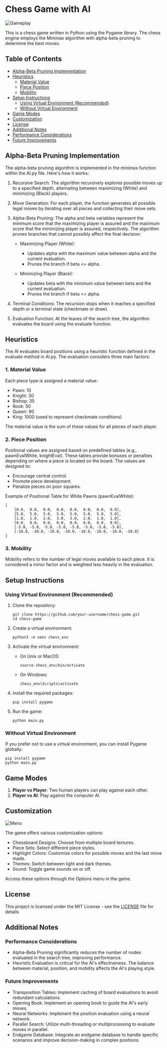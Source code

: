 # Chess Game with AI

![Gameplay](./assets/screenshots/gameplay.png)

This is a chess game written in Python using the Pygame library. The chess engine employs the Minimax algorithm with alpha-beta pruning to determine the best moves.

## Table of Contents
- [Alpha-Beta Pruning Implementation](#alpha-beta-pruning-implementation)
- [Heuristics](#heuristics)
    - [Material Value](#material-value)
    - [Piece Position](#piece-position)
    - [Mobility](#mobility)
- [Setup Instructions](#setup-instructions)
    - [Using Virtual Environment (Recommended)](#using-virtual-environment-recommended)
    - [Without Virtual Environment](#without-virtual-environment)
- [Game Modes](#game-modes)
- [Customization](#customization)
- [License](#license)
- [Additional Notes](#additional-notes)
- [Performance Considerations](#performance-considerations)
- [Future Improvements](#future-improvements)

## Alpha-Beta Pruning Implementation

The alpha-beta pruning algorithm is implemented in the minimax function within the AI.py file. Here's how it works:

1. Recursive Search: The algorithm recursively explores possible moves up to a specified depth, alternating between maximizing (White) and minimizing (Black) players.

2. Move Generation: For each player, the function generates all possible legal moves by iterating over all pieces and collecting their move sets.

3. Alpha-Beta Pruning: The alpha and beta variables represent the minimum score that the maximizing player is assured and the maximum score that the minimizing player is assured, respectively. The algorithm prunes branches that cannot possibly affect the final decision:

    * Maximizing Player (White):

        * Updates alpha with the maximum value between alpha and the current evaluation.
        * Prunes the branch if beta <= alpha.

    * Minimizing Player (Black):

        * Updates beta with the minimum value between beta and the current evaluation.
        * Prunes the branch if beta <= alpha.

4. Terminal Conditions: The recursion stops when it reaches a specified depth or a terminal state (checkmate or draw).

5. Evaluation Function: At the leaves of the search tree, the algorithm evaluates the board using the evaluate function.

## Heuristics

The AI evaluates board positions using a heuristic function defined in the evaluate method in AI.py. The evaluation considers three main factors:

### 1. Material Value
Each piece type is assigned a material value:

- Pawn: 10
- Knight: 30
- Bishop: 35
- Rook: 50
- Queen: 90
- King: 1000 (used to represent checkmate conditions)

The material value is the sum of these values for all pieces of each player.

### 2. Piece Position
Positional values are assigned based on predefined tables (e.g., pawnEvalWhite, knightEval). These tables provide bonuses or penalties depending on where a piece is located on the board. The values are designed to:

- Encourage central control.
- Promote piece development.
- Penalize pieces on poor squares.

Example of Positional Table for White Pawns (pawnEvalWhite):

```
[
    [0.0,  0.0,  0.0,  0.0,  0.0,  0.0,  0.0,  0.0],
    [5.0,  5.0,  5.0,  5.0,  5.0,  5.0,  5.0,  5.0],
    [1.0,  1.0,  2.0,  3.0,  3.0,  2.0,  1.0,  1.0],
    [0.0,  0.0,  0.0,  0.0,  0.0,  0.0,  0.0,  0.0],
    [-5.0, -5.0, -5.0, -5.0, -5.0, -5.0, -5.0, -5.0],
    [-10.0, -10.0, -10.0, -10.0, -10.0, -10.0, -10.0, -10.0]
]
```

### 3. Mobility
Mobility refers to the number of legal moves available to each piece. It is considered a minor factor and is weighted less heavily in the evaluation.

## Setup Instructions

### Using Virtual Environment (Recommended)

1. Clone the repository:
   ```
   git clone https://github.com/your-username/chess-game.git
   cd chess-game
   ```

2. Create a virtual environment:
   ```
   python3 -m venv chess_env
   ```

3. Activate the virtual environment:
   - On Unix or MacOS:
     ```
     source chess_env/bin/activate
     ```
   - On Windows:
     ```
     chess_env\Scripts\activate
     ```

4. Install the required packages:
   ```
   pip install pygame
   ```

5. Run the game:
   ```
   python main.py
   ```

### Without Virtual Environment

If you prefer not to use a virtual environment, you can install Pygame globally:

```
pip install pygame
python main.py
```

## Game Modes

1. **Player vs Player**: Two human players can play against each other.
2. **Player vs AI**: Play against the computer AI.

## Customization

![Menu](./assets/screenshots/options.png)

The game offers various customization options:

- Chessboard Designs: Choose from multiple board textures.
- Piece Sets: Select different piece styles.
- Highlight Colors: Customize colors for possible moves and the last move made.
- Themes: Switch between light and dark themes.
- Sound: Toggle game sounds on or off.

Access these options through the Options menu in the game.

## License

This project is licensed under the MIT License - see the [LICENSE](LICENSE) file for details

## Additional Notes

### Performance Considerations

- Alpha-Beta Pruning significantly reduces the number of nodes evaluated in the search tree, improving performance.
- Heuristic Evaluation is critical for the AI's effectiveness. The balance between material, position, and mobility affects the AI's playing style.

### Future Improvements

- Transposition Tables: Implement caching of board evaluations to avoid redundant calculations.
- Opening Book: Implement an opening book to guide the AI's early moves.
- Neural Networks: Implement the position evaluation using a neural network.
- Parallel Search: Utilize multi-threading or multiprocessing to evaluate moves in parallel.
- Endgame Database: Integrate an endgame database to handle specific scenarios and improve decision-making in complex positions.
